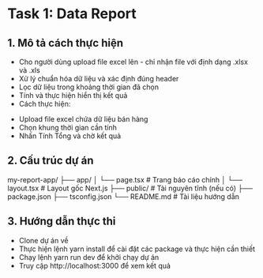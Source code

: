 # Task 1: Data Report

## 1. Mô tả cách thực hiện

- Cho người dùng upload file excel lên - chỉ nhận file với định dạng .xlsx và .xls
- Xử lý chuẩn hóa dữ liệu và xác định đúng header
- Lọc dữ liệu trong khoảng thời gian đã chọn
- Tính và thực hiện hiển thị kết quả
- Cách thực hiện:

* Upload file excel chứa dữ liệu bán hàng
* Chọn khung thời gian cần tính
* Nhấn Tính Tổng và chờ kết quả

## 2. Cấu trúc dự án

my-report-app/
├── app/
│ └── page.tsx # Trang báo cáo chính
│ └── layout.tsx # Layout gốc Next.js
├── public/ # Tài nguyên tĩnh (nếu có)
├── package.json
├── tsconfig.json
└── README.md # Tài liệu hướng dẫn

## 3. Hướng dẫn thực thi

- Clone dự án về
- Thực hiện lệnh yarn install để cài đặt các package và thực hiện cần thiết
- Chạy lệnh yarn run dev để khởi chạy dự án
- Truy cập http://localhost:3000 để xem kết quả
